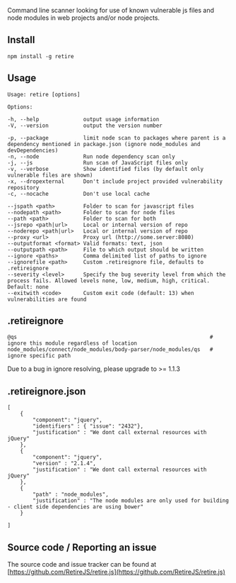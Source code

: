 Command line scanner looking for use of known vulnerable js files and node modules in web projects and/or node projects.

Install
-------

    npm install -g retire


Usage
-----

````
Usage: retire [options]

Options:

-h, --help              output usage information
-V, --version           output the version number

-p, --package           limit node scan to packages where parent is a dependency mentioned in package.json (ignore node_modules and devDependencies)
-n, --node              Run node dependency scan only
-j, --js                Run scan of JavaScript files only
-v, --verbose           Show identified files (by default only vulnerable files are shown)
-x, --dropexternal      Don't include project provided vulnerability repository
-c, --nocache           Don't use local cache

--jspath <path>         Folder to scan for javascript files
--nodepath <path>       Folder to scan for node files
--path <path>           Folder to scan for both
--jsrepo <path|url>     Local or internal version of repo
--noderepo <path|url>   Local or internal version of repo
--proxy <url>           Proxy url (http://some.server:8080)
--outputformat <format> Valid formats: text, json
--outputpath <path>     File to which output should be written
--ignore <paths>        Comma delimited list of paths to ignore
--ignorefile <path>     Custom .retireignore file, defaults to .retireignore
--severity <level>      Specify the bug severity level from which the process fails. Allowed levels none, low, medium, high, critical. Default: none
--exitwith <code>       Custom exit code (default: 13) when vulnerabilities are found
````

.retireignore 
-------------
````
@qs                                                             # ignore this module regardless of location
node_modules/connect/node_modules/body-parser/node_modules/qs   # ignore specific path
````
Due to a bug in ignore resolving, please upgrade to >= 1.1.3

.retireignore.json
------------------
````
[
	{ 
		"component": "jquery",
		"identifiers" : { "issue": "2432"},
		"justification" : "We dont call external resources with jQuery"
	},
	{ 
		"component": "jquery",
		"version" : "2.1.4",
		"justification" : "We dont call external resources with jQuery"
	},
	{
		"path" : "node_modules",
		"justification" : "The node modules are only used for building - client side dependencies are using bower"
	}

]
````

Source code / Reporting an issue
--------------------------------
The source code and issue tracker can be found at [https://github.com/RetireJS/retire.js](https://github.com/RetireJS/retire.js)
